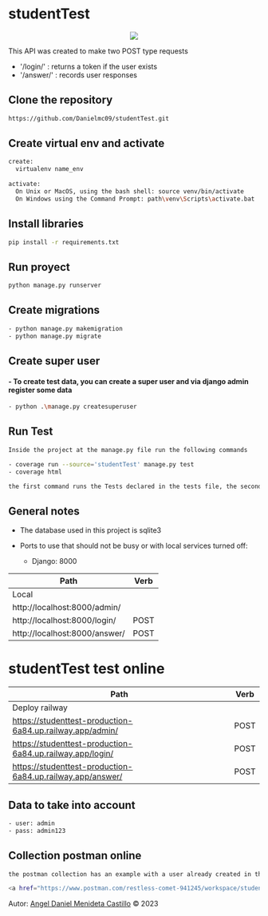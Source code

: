# studentTest

<p align="center">
  <img src ="https://storage.caktusgroup.com/media/blog-images/drf-logo2.png" />
</p>


This API was created to make two POST type requests

- '/login/' : returns a token if the user exists
- '/answer/' : records user responses

## Clone the repository

```bash
https://github.com/Danielmc09/studentTest.git
```
## Create virtual env and activate 

```bash
create:
  virtualenv name_env 
  
activate:
  On Unix or MacOS, using the bash shell: source venv/bin/activate
  On Windows using the Command Prompt: path\venv\Scripts\activate.bat
```
## Install libraries

```bash
pip install -r requirements.txt
```

## Run proyect

```bash
python manage.py runserver
```

## Create migrations

```bash
- python manage.py makemigration
- python manage.py migrate
```

## Create super user

#### - To create test data, you can create a super user and via django admin register some data

```bash
- python .\manage.py createsuperuser
```

## Run Test

```bash
Inside the project at the manage.py file run the following commands

- coverage run --source='studentTest' manage.py test
- coverage html

the first command runs the Tests declared in the tests file, the second command displays the coverage
```


## General notes 

- The database used in this project is sqlite3

- Ports to use that should not be busy or with local services turned off:
  - Django: 8000

|Path|Verb|
|----|----|
|Local|
|http://localhost:8000/admin/||
|http://localhost:8000/login/|POST|
|http://localhost:8000/answer/|POST|


# studentTest test online

|Path|Verb|
|----|----|
|Deploy railway|
|https://studenttest-production-6a84.up.railway.app/admin/|POST|
|https://studenttest-production-6a84.up.railway.app/login/|POST|
|https://studenttest-production-6a84.up.railway.app/answer/|POST|

## Data to take into account

```bash
- user: admin
- pass: admin123
```

## Collection postman online 

```bash
the postman collection has an example with a user already created in the database and some questions

<a href="https://www.postman.com/restless-comet-941245/workspace/studenttest/request/11211559-09a42840-7a14-44be-8a05-9253698f9602">https://www.postman.com/restless-comet-941245/workspace/studenttest/request/11211559-09a42840-7a14-44be-8a05-9253698f9602</a>

```


Autor: <a href="https://www.linkedin.com/in/angeldanielmendieta/">Angel Daniel Menideta Castillo</a> © 2023
